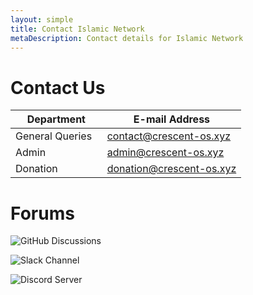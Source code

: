 ```yaml
---
layout: simple
title: Contact Islamic Network
metaDescription: Contact details for Islamic Network
---
```


# Contact Us


| Department | E-mail Address |
| --- | --- | 
| General Queries &nbsp;  | <a href="contact@crescent-os.xyz">contact@crescent-os.xyz</a> |
| Admin    | <a href="admin@crescent-os.xyz">admin@crescent-os.xyz</a> |
| Donation    | <a href="donation@crescent-os.xyz">donation@crescent-os.xyz |


# Forums 

![GitHub Discussions](https://img.shields.io/github/discussions/crescent-os/discussion-board?label=GitHub%20Discussion%20Board&logo=github&style=for-the-badge)

![Slack Channel](https://img.shields.io/badge/Slack%20Channel-Crescent%20OS-4a154b?style=for-the-badge&logo=slack)
  
![Discord Server](https://img.shields.io/badge/Discord%20Server-Crescent%20OS-5865f2?style=for-the-badge&logo=discord)

